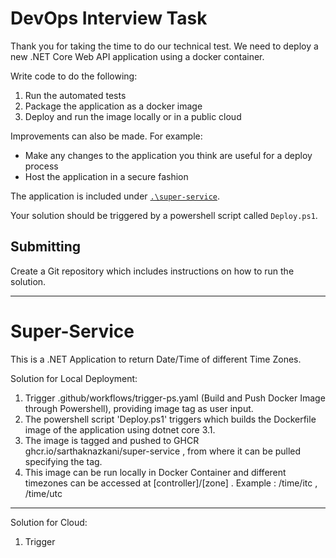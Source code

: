 # DevOps Interview Task

Thank you for taking the time to do our technical test. We need to deploy a new .NET Core Web API application using a docker container.

Write code to do the following:

1. Run the automated tests
2. Package the application as a docker image
3. Deploy and run the image locally or in a public cloud

Improvements can also be made. For example:

- Make any changes to the application you think are useful for a deploy process
- Host the application in a secure fashion

The application is included under [`.\super-service`](`.\super-service`).

Your solution should be triggered by a powershell script called `Deploy.ps1`.

## Submitting

Create a Git repository which includes instructions on how to run the solution.  


------------------------------------------------------------

# Super-Service
This is a .NET Application to return Date/Time of different Time Zones.

Solution for Local Deployment:
1. Trigger .github/workflows/trigger-ps.yaml (Build and Push Docker Image through Powershell), providing image tag as user input.
2. The powershell script 'Deploy.ps1' triggers which builds the Dockerfile image of the application using dotnet core 3.1.
3. The image is tagged and pushed to GHCR ghcr.io/sarthaknazkani/super-service , from where it can be pulled specifying the tag.
4. This image can be run locally in Docker Container and different timezones can be accessed at [controller]/[zone] . Example : /time/itc , /time/utc


-------------------------------------------------------------

Solution for Cloud:
1. Trigger 
